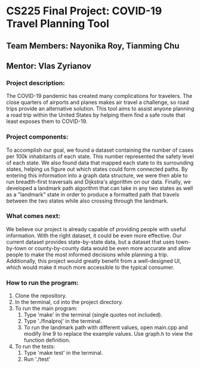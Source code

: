 # CS225 Final Project: COVID-19 Travel Planning Tool
## Team Members: Nayonika Roy, Tianming Chu
## Mentor: Vlas Zyrianov

### Project description:
The COVID-19 pandemic has created many complications for travelers. The close quarters of airports and planes makes air travel a challenge, so road trips provide an alternative solution. This tool aims to assist anyone planning a road trip within the United States by helping them find  a safe route that least exposes them to COVID-19. 

### Project components:
To accomplish our goal, we found a dataset containing the number of cases per 100k inhabitants of each state. This number represented the safety level of each state. We also found data that mapped each state to its surrounding states, helping us figure out which states could form connected paths. By entering this information into a graph data structure, we were then able to run breadth-first traversals and Dijkstra's algorithm on our data. Finally, we developed a landmark path algorithm that can take in any two states as well as a "landmark" state in order to produce a formatted path that travels between the two states while also crossing through the landmark.

### What comes next: 
We believe our project is already capable of providing people with useful information. With the right dataset, it could be even more effective. Our current dataset provides state-by-state data, but a dataset that uses town-by-town or county-by-county data would be even more accurate and allow people to make the most informed decisions while planning a trip. Additionally, this project would greatly benefit from a well-designed UI, which would make it much more accessible to the typical consumer.

### How to run the program:
1. Clone the repository.
2. In the terminal, cd into the project directory. 
3. To run the main program:
    1. Type 'make' in the terminal (single quotes not included).
    2. Type './finalproj' in the terminal.
    3. To run the landmark path with different values, open main.cpp and modify line 9 to replace the example values. Use graph.h to view the function definition.
4. To run the tests:
    1. Type 'make test' in the terminal.
    2. Run './test'

